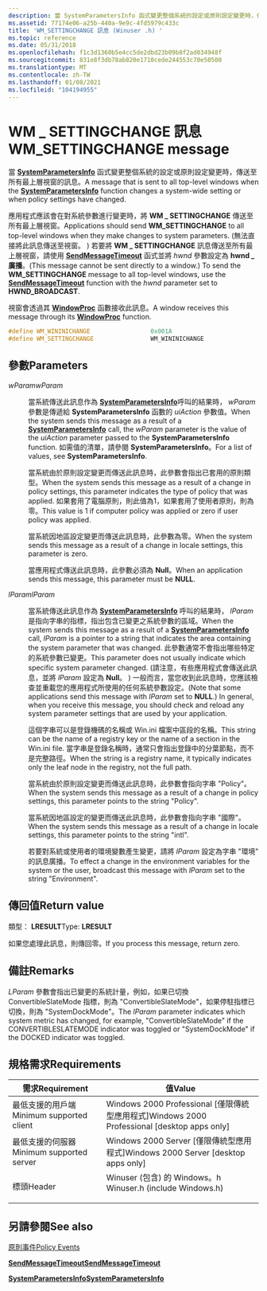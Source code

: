 ```yaml
---
description: 當 SystemParametersInfo 函式變更整個系統的設定或原則設定變更時，傳送至所有最上層視窗的訊息。
ms.assetid: 77174e06-a25b-440a-9e9c-4fd5979c433c
title: 'WM_SETTINGCHANGE 訊息 (Winuser .h) '
ms.topic: reference
ms.date: 05/31/2018
ms.openlocfilehash: f1c3d1360b5e4cc5de2dbd23b09b8f2ad034948f
ms.sourcegitcommit: 831e8f3db78ab820e1710cede244553c70e50500
ms.translationtype: MT
ms.contentlocale: zh-TW
ms.lasthandoff: 01/08/2021
ms.locfileid: "104194955"
---
```

# <a name="wm_settingchange-message"></a><span data-ttu-id="e5362-103">WM \_ SETTINGCHANGE 訊息</span><span class="sxs-lookup"><span data-stu-id="e5362-103">WM\_SETTINGCHANGE message</span></span>

<span data-ttu-id="e5362-104">當 [**SystemParametersInfo**](/windows/win32/api/winuser/nf-winuser-systemparametersinfoa) 函式變更整個系統的設定或原則設定變更時，傳送至所有最上層視窗的訊息。</span><span class="sxs-lookup"><span data-stu-id="e5362-104">A message that is sent to all top-level windows when the [**SystemParametersInfo**](/windows/win32/api/winuser/nf-winuser-systemparametersinfoa) function changes a system-wide setting or when policy settings have changed.</span></span>

<span data-ttu-id="e5362-105">應用程式應該會在對系統參數進行變更時，將 **WM \_ SETTINGCHANGE** 傳送至所有最上層視窗。</span><span class="sxs-lookup"><span data-stu-id="e5362-105">Applications should send **WM\_SETTINGCHANGE** to all top-level windows when they make changes to system parameters.</span></span> <span data-ttu-id="e5362-106"> (無法直接將此訊息傳送至視窗。 ) 若要將 **WM \_ SETTINGCHANGE** 訊息傳送至所有最上層視窗，請使用 [**SendMessageTimeout**](/windows/win32/api/winuser/nf-winuser-sendmessagetimeouta) 函式並將 *hwnd* 參數設定為 **hwnd \_ 廣播**。</span><span class="sxs-lookup"><span data-stu-id="e5362-106">(This message cannot be sent directly to a window.) To send the **WM\_SETTINGCHANGE** message to all top-level windows, use the [**SendMessageTimeout**](/windows/win32/api/winuser/nf-winuser-sendmessagetimeouta) function with the *hwnd* parameter set to **HWND\_BROADCAST**.</span></span>

<span data-ttu-id="e5362-107">視窗會透過其 [**WindowProc**](/previous-versions/windows/desktop/legacy/ms633573(v=vs.85)) 函數接收此訊息。</span><span class="sxs-lookup"><span data-stu-id="e5362-107">A window receives this message through its [**WindowProc**](/previous-versions/windows/desktop/legacy/ms633573(v=vs.85)) function.</span></span>


```C++
#define WM_WININICHANGE                 0x001A
#define WM_SETTINGCHANGE                WM_WININICHANGE
```



## <a name="parameters"></a><span data-ttu-id="e5362-108">參數</span><span class="sxs-lookup"><span data-stu-id="e5362-108">Parameters</span></span>

<dl> <dt>

<span data-ttu-id="e5362-109">*wParam*</span><span class="sxs-lookup"><span data-stu-id="e5362-109">*wParam*</span></span> 
</dt> <dd>

<span data-ttu-id="e5362-110">當系統傳送此訊息作為 [**SystemParametersInfo**](/windows/win32/api/winuser/nf-winuser-systemparametersinfoa)呼叫的結果時， *wParam* 參數是傳遞給 **SystemParametersInfo** 函數的 *uiAction* 參數值。</span><span class="sxs-lookup"><span data-stu-id="e5362-110">When the system sends this message as a result of a [**SystemParametersInfo**](/windows/win32/api/winuser/nf-winuser-systemparametersinfoa) call, the *wParam* parameter is the value of the *uiAction* parameter passed to the **SystemParametersInfo** function.</span></span> <span data-ttu-id="e5362-111">如需值的清單，請參閱 **SystemParametersInfo**。</span><span class="sxs-lookup"><span data-stu-id="e5362-111">For a list of values, see **SystemParametersInfo**.</span></span>

<span data-ttu-id="e5362-112">當系統由於原則設定變更而傳送此訊息時，此參數會指出已套用的原則類型。</span><span class="sxs-lookup"><span data-stu-id="e5362-112">When the system sends this message as a result of a change in policy settings, this parameter indicates the type of policy that was applied.</span></span> <span data-ttu-id="e5362-113">如果套用了電腦原則，則此值為1，如果套用了使用者原則，則為零。</span><span class="sxs-lookup"><span data-stu-id="e5362-113">This value is 1 if computer policy was applied or zero if user policy was applied.</span></span>

<span data-ttu-id="e5362-114">當系統因地區設定變更而傳送此訊息時，此參數為零。</span><span class="sxs-lookup"><span data-stu-id="e5362-114">When the system sends this message as a result of a change in locale settings, this parameter is zero.</span></span>

<span data-ttu-id="e5362-115">當應用程式傳送此訊息時，此參數必須為 **Null**。</span><span class="sxs-lookup"><span data-stu-id="e5362-115">When an application sends this message, this parameter must be **NULL**.</span></span>

</dd> <dt>

<span data-ttu-id="e5362-116">*lParam*</span><span class="sxs-lookup"><span data-stu-id="e5362-116">*lParam*</span></span> 
</dt> <dd>

<span data-ttu-id="e5362-117">當系統傳送此訊息作為 [**SystemParametersInfo**](/windows/win32/api/winuser/nf-winuser-systemparametersinfoa) 呼叫的結果時， *lParam* 是指向字串的指標，指出包含已變更之系統參數的區域。</span><span class="sxs-lookup"><span data-stu-id="e5362-117">When the system sends this message as a result of a [**SystemParametersInfo**](/windows/win32/api/winuser/nf-winuser-systemparametersinfoa) call, *lParam* is a pointer to a string that indicates the area containing the system parameter that was changed.</span></span> <span data-ttu-id="e5362-118">此參數通常不會指出哪些特定的系統參數已變更。</span><span class="sxs-lookup"><span data-stu-id="e5362-118">This parameter does not usually indicate which specific system parameter changed.</span></span> <span data-ttu-id="e5362-119"> (請注意，有些應用程式會傳送此訊息，並將 *lParam* 設定為 **Null**。 ) 一般而言，當您收到此訊息時，您應該檢查並重載您的應用程式所使用的任何系統參數設定。</span><span class="sxs-lookup"><span data-stu-id="e5362-119">(Note that some applications send this message with *lParam* set to **NULL**.) In general, when you receive this message, you should check and reload any system parameter settings that are used by your application.</span></span>

<span data-ttu-id="e5362-120">這個字串可以是登錄機碼的名稱或 Win.ini 檔案中區段的名稱。</span><span class="sxs-lookup"><span data-stu-id="e5362-120">This string can be the name of a registry key or the name of a section in the Win.ini file.</span></span> <span data-ttu-id="e5362-121">當字串是登錄名稱時，通常只會指出登錄中的分葉節點，而不是完整路徑。</span><span class="sxs-lookup"><span data-stu-id="e5362-121">When the string is a registry name, it typically indicates only the leaf node in the registry, not the full path.</span></span>

<span data-ttu-id="e5362-122">當系統由於原則設定變更而傳送此訊息時，此參數會指向字串 "Policy"。</span><span class="sxs-lookup"><span data-stu-id="e5362-122">When the system sends this message as a result of a change in policy settings, this parameter points to the string "Policy".</span></span>

<span data-ttu-id="e5362-123">當系統因地區設定的變更而傳送此訊息時，此參數會指向字串 "國際"。</span><span class="sxs-lookup"><span data-stu-id="e5362-123">When the system sends this message as a result of a change in locale settings, this parameter points to the string "intl".</span></span>

<span data-ttu-id="e5362-124">若要對系統或使用者的環境變數產生變更，請將 *lParam* 設定為字串 "環境" 的訊息廣播。</span><span class="sxs-lookup"><span data-stu-id="e5362-124">To effect a change in the environment variables for the system or the user, broadcast this message with *lParam* set to the string "Environment".</span></span>

</dd> </dl>

## <a name="return-value"></a><span data-ttu-id="e5362-125">傳回值</span><span class="sxs-lookup"><span data-stu-id="e5362-125">Return value</span></span>

<span data-ttu-id="e5362-126">類型： **LRESULT**</span><span class="sxs-lookup"><span data-stu-id="e5362-126">Type: **LRESULT**</span></span>

<span data-ttu-id="e5362-127">如果您處理此訊息，則傳回零。</span><span class="sxs-lookup"><span data-stu-id="e5362-127">If you process this message, return zero.</span></span>

## <a name="remarks"></a><span data-ttu-id="e5362-128">備註</span><span class="sxs-lookup"><span data-stu-id="e5362-128">Remarks</span></span>

<span data-ttu-id="e5362-129">*LParam* 參數會指出已變更的系統計量，例如，如果已切換 ConvertibleSlateMode 指標，則為 "ConvertibleSlateMode"，如果停駐指標已切換，則為 "SystemDockMode"。</span><span class="sxs-lookup"><span data-stu-id="e5362-129">The *lParam* parameter indicates which system metric has changed, for example, "ConvertibleSlateMode" if the CONVERTIBLESLATEMODE indicator was toggled or "SystemDockMode" if the DOCKED indicator was toggled.</span></span>

## <a name="requirements"></a><span data-ttu-id="e5362-130">規格需求</span><span class="sxs-lookup"><span data-stu-id="e5362-130">Requirements</span></span>



| <span data-ttu-id="e5362-131">需求</span><span class="sxs-lookup"><span data-stu-id="e5362-131">Requirement</span></span> | <span data-ttu-id="e5362-132">值</span><span class="sxs-lookup"><span data-stu-id="e5362-132">Value</span></span> |
|-------------------------------------|----------------------------------------------------------------------------------------------------------|
| <span data-ttu-id="e5362-133">最低支援的用戶端</span><span class="sxs-lookup"><span data-stu-id="e5362-133">Minimum supported client</span></span><br/> | <span data-ttu-id="e5362-134">Windows 2000 Professional \[僅限傳統型應用程式\]</span><span class="sxs-lookup"><span data-stu-id="e5362-134">Windows 2000 Professional \[desktop apps only\]</span></span><br/>                                               |
| <span data-ttu-id="e5362-135">最低支援的伺服器</span><span class="sxs-lookup"><span data-stu-id="e5362-135">Minimum supported server</span></span><br/> | <span data-ttu-id="e5362-136">Windows 2000 Server \[僅限傳統型應用程式\]</span><span class="sxs-lookup"><span data-stu-id="e5362-136">Windows 2000 Server \[desktop apps only\]</span></span><br/>                                                     |
| <span data-ttu-id="e5362-137">標頭</span><span class="sxs-lookup"><span data-stu-id="e5362-137">Header</span></span><br/>                   | <dl> <span data-ttu-id="e5362-138"><dt>Winuser (包含) 的 Windows。h </dt></span><span class="sxs-lookup"><span data-stu-id="e5362-138"><dt>Winuser.h (include Windows.h)</dt></span></span> </dl> |



## <a name="see-also"></a><span data-ttu-id="e5362-139">另請參閱</span><span class="sxs-lookup"><span data-stu-id="e5362-139">See also</span></span>

<dl> <dt>

[<span data-ttu-id="e5362-140">原則事件</span><span class="sxs-lookup"><span data-stu-id="e5362-140">Policy Events</span></span>](/previous-versions/windows/desktop/Policy/policy-events)
</dt> <dt>

[<span data-ttu-id="e5362-141">**SendMessageTimeout**</span><span class="sxs-lookup"><span data-stu-id="e5362-141">**SendMessageTimeout**</span></span>](/windows/win32/api/winuser/nf-winuser-sendmessagetimeouta)
</dt> <dt>

[<span data-ttu-id="e5362-142">**SystemParametersInfo**</span><span class="sxs-lookup"><span data-stu-id="e5362-142">**SystemParametersInfo**</span></span>](/windows/win32/api/winuser/nf-winuser-systemparametersinfoa)
</dt> </dl>

 

 
